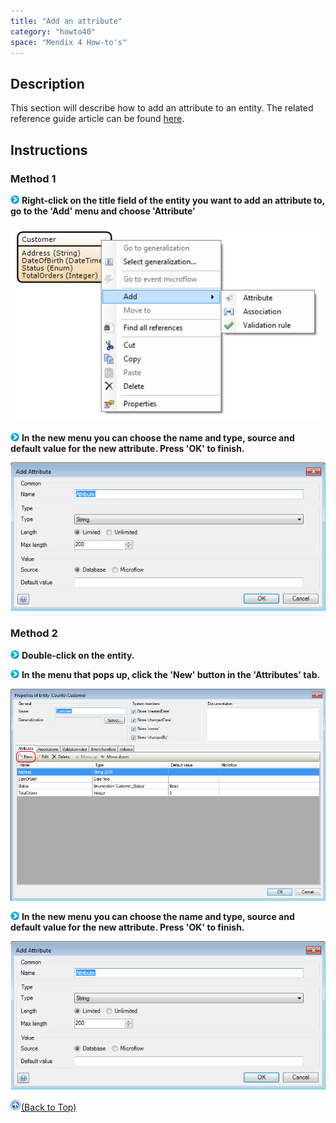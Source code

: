 ```yaml
---
title: "Add an attribute"
category: "howto40"
space: "Mendix 4 How-to's"
---
```

## Description

This section will describe how to add an attribute to an entity. The related reference guide article can be found [here](https://world.mendix.com/pages/releaseview.action?pageId=9208495).

## Instructions

### Method 1

![](attachments/819203/917932.png) **Right-click on the title field of the entity you want to add an attribute to, go to the 'Add' menu and choose 'Attribute'**

![](attachments/2621517/2752530.png)

![](attachments/819203/917932.png) **In the new menu you can choose the name and type, source and default value for the new attribute. Press 'OK' to finish.**

![](attachments/2621517/2752529.png)

### Method 2

![](attachments/819203/917932.png) **Double-click on the entity.**

![](attachments/819203/917932.png) **In the menu that pops up, click the 'New' button in the 'Attributes' tab.**

![](attachments/2621517/2752528.png)

![](attachments/819203/917932.png) **In the new menu you can choose the name and type, source and default value for the new attribute. Press 'OK' to finish.**

![](attachments/2621517/2752529.png)

[![](attachments/819203/917564.png)](add-an-attribute)[(Back to Top)](add-an-attribute)